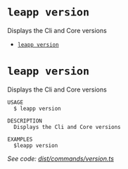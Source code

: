 `leapp version`
===============

Displays the Cli and Core versions

* [`leapp version`](#leapp-version)

# `leapp version`

Displays the Cli and Core versions

```console
USAGE
  $ leapp version

DESCRIPTION
  Displays the Cli and Core versions

EXAMPLES
  $leapp version
```

_See code: [dist/commands/version.ts](https://github.com/noovolari/leapp/blob/v0.1.26/dist/commands/version.ts)_
